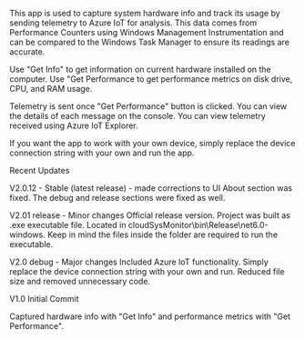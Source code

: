 This app is used to capture system hardware info and track its usage by sending telemetry to Azure IoT for analysis.
This data comes from Performance Counters using Windows Management Instrumentation and can be compared to the Windows Task Manager to ensure its readings are accurate.

Use "Get Info" to get information on current hardware installed on the computer.
Use "Get Performance to get performance metrics on disk drive, CPU, and RAM usage.

Telemetry is sent once "Get Performance" button is clicked. You can view the details of each message on the console.
You can view telemetry received using Azure IoT Explorer.

If you want the app to work with your own device, simply replace the device connection string with your own and run the app. 

Recent Updates

V2.0.12 - Stable (latest release) - made corrections to UI
About section was fixed. The debug and release sections were fixed as well.

V2.01 release - Minor changes
Official release version. Project was built as .exe executable file. Located in cloudSysMonitor\bin\Release\net6.0-windows. Keep in mind the files inside the folder are required to run the executable.

V2.0 debug - Major changes
Included Azure IoT functionality. Simply replace the device connection string with your own and run. Reduced file size and removed unnecessary code.

V1.0 Initial Commit

Captured hardware info with "Get Info" and performance metrics with "Get Performance".

